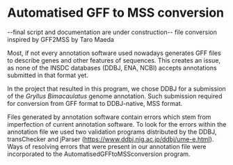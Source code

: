# Automatised GFF to MSS conversion
--final script and documentation are under construction--
file conversion inspired by GFF2MSS by Taro Maeda


Most, if not every annotation software used nowadays generates GFF files to describe genes and other features of sequences. This creates an issue, as none of the INSDC databases (DDBJ, ENA, NCBI) accepts annotations submitted in that format yet.

In the project that resulted in this program, we chose DDBJ for a submission of the *Gryllus Bimacaulatus* genome annotation. Such submission required for conversion from GFF format to DDBJ-native, MSS format. 

Files generated by annotation software contain errors which stem from imperfection of current annotation software. To look for the errors within the annotation file we used two validation programs distributed by the DDBJ, transChecker and jParser (https://www.ddbj.nig.ac.jp/ddbj/ume-e.html). Ways of resolving errors that were present in our annotation file were incorporated to the AutomatisedGFFtoMSSconversion program. 






